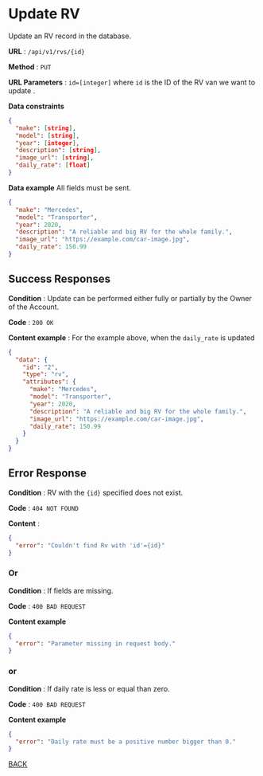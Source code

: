 # Update RV

Update an RV record in the database.

**URL** : `/api/v1/rvs/{id}`

**Method** : `PUT`

**URL Parameters** : `id=[integer]` where `id` is the ID of the RV van we want to update .

**Data constraints**

```json
{
  "make": [string],
  "model": [string],
  "year": [integer],
  "description": [string],
  "image_url": [string],
  "daily_rate": [float]
}
```

**Data example** All fields must be sent.

```json
{
  "make": "Mercedes",
  "model": "Transporter",
  "year": 2020,
  "description": "A reliable and big RV for the whole family.",
  "image_url": "https://example.com/car-image.jpg",
  "daily_rate": 150.99
}
```

## Success Responses

**Condition** : Update can be performed either fully or partially by the Owner
of the Account.

**Code** : `200 OK`

**Content example** : For the example above, when the `daily_rate` is updated

```json
{
  "data": {
    "id": "2",
    "type": "rv",
    "attributes": {
      "make": "Mercedes",
      "model": "Transporter",
      "year": 2020,
      "description": "A reliable and big RV for the whole family.",
      "image_url": "https://example.com/car-image.jpg",
      "daily_rate": 150.99
    }
  }
}
```

## Error Response

**Condition** : RV with the `{id}` specified does not exist.

**Code** : `404 NOT FOUND`

**Content** :

```json
{
  "error": "Couldn't find Rv with 'id'={id}"
}
```

### Or

**Condition** : If fields are missing.

**Code** : `400 BAD REQUEST`

**Content example**

```json
{
  "error": "Parameter missing in request body."
}
```

### or

**Condition** : If daily rate is less or equal than zero.

**Code** : `400 BAD REQUEST`

**Content example**

```json
{
  "error": "Daily rate must be a positive number bigger than 0."
}
```

[BACK](../README.md)
